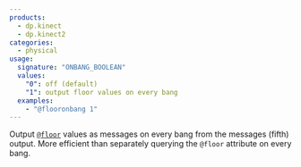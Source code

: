 ```yaml
---
products:
  - dp.kinect
  - dp.kinect2
categories:
  - physical
usage:
  signature: "ONBANG_BOOLEAN"
  values:
    "0": off (default)
    "1": output floor values on every bang
  examples:
    - "@flooronbang 1"
---
```


Output [`@floor`](floor.md) values as messages on every bang from the messages (fifth)
output. More efficient than separately querying the `@floor` attribute on every bang.
